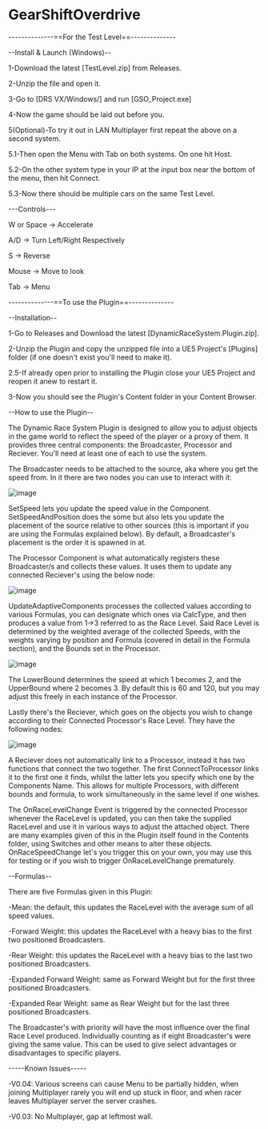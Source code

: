 # GearShiftOverdrive

--------------==For the Test Level==--------------

--Install & Launch (Windows)--

1-Download the latest [TestLevel.zip] from Releases.

2-Unzip the file and open it.

3-Go to [DRS VX/Windows/] and run [GSO_Project.exe]

4-Now the game should be laid out before you.

5(Optional)-To try it out in LAN Multiplayer first repeat the above on a second system.

5.1-Then open the Menu with Tab on both systems. On one hit Host.

5.2-On the other system type in your IP at the input box near the bottom of the menu, then hit Connect.

5.3-Now there should be multiple cars on the same Test Level.

---Controls---

W or Space -> Accelerate

A/D -> Turn Left/Right Respectively

S -> Reverse

Mouse -> Move to look

Tab -> Menu

--------------==To use the Plugin==--------------

--Installation--

1-Go to Releases and Download the latest [DynamicRaceSystem.Plugin.zip].

2-Unzip the Plugin and copy the unzipped file into a UE5 Project's [Plugins] folder (if one doesn't exist you'll need to make it).

2.5-If already open prior to installing the Plugin close your UE5 Project and reopen it anew to restart it.

3-Now you should see the Plugin's Content folder in your Content Browser.

--How to use the Plugin--

The Dynamic Race System Plugin is designed to allow you to adjust objects in the game world to reflect the speed of the player or a proxy of them. It provides three central components: the Broadcaster, Processor and Reciever. You'll need at least one of each to use the system.

The Broadcaster needs to be attached to the source, aka where you get the speed from. In it there are two nodes you can use to interact with it:

![image](https://github.com/user-attachments/assets/ff87fb80-52a2-47f6-bcd0-e4951806024a)

SetSpeed lets you update the speed value in the Component. SetSpeedAndPosition does the some but also lets you update the placement of the source relative to other sources (this is important if you are using the Formulas explained below).
By default, a Broadcaster's placement is the order it is spawned in at.

The Processor Component is what automatically registers these Broadcaster/s and collects these values. It uses them to update any connected Reciever's using the below node:

![image](https://github.com/user-attachments/assets/e1d7a87c-2d21-418f-a049-cf09f1e3193b)

UpdateAdaptiveComponents processes the collected values according to various Formulas, you can designate which ones via CalcType, and then produces a value from 1->3 referred to as the Race Level. Said Race Level is determined by the weighted average of the collected Speeds, with the weights varying by position and Formula (covered in detail in the Formula section), and the Bounds set in the Processor.

![image](https://github.com/user-attachments/assets/03d71d0f-78df-44f2-b4b7-91e9cbbcc44d)

The LowerBound determines the speed at which 1 becomes 2, and the UpperBound where 2 becomes 3. By default this is 60 and 120, but you may adjust this freely in each instance of the Processor.

Lastly there's the Reciever, which goes on the objects you wish to change according to their Connected Processor's Race Level. They have the following nodes:

![image](https://github.com/user-attachments/assets/a28739c0-ec30-4198-9f68-36adcb1f929a)

A Reciever does not automatically link to a Processor, instead it has two functions that connect the two together. The first ConnectToProcessor links it to the first one it finds, whilst the latter lets you specify which one by the Components Name.
This allows for multiple Processors, with different bounds and formula, to work simultaneously in the same level if one wishes.

The OnRaceLevelChange Event is triggered by the connected Processor whenever the RaceLevel is updated, you can then take the supplied RaceLevel and use it in various ways to adjust the attached object.
There are many examples given of this in the Plugin itself found in the Contents folder, using Switches and other means to alter these objects. OnRaceSpeedChange let's you trigger this on your own, you may use this for testing or if you wish to trigger OnRaceLevelChange prematurely.

--Formulas--

There are five Formulas given in this Plugin:

-Mean: the default, this updates the RaceLevel with the average sum of all speed values.

-Forward Weight: this updates the RaceLevel with a heavy bias to the first two positioned Broadcasters.

-Rear Weight: this updates the RaceLevel with a heavy bias to the last two positioned Broadcasters.

-Expanded Forward Weight: same as Forward Weight but for the first three positioned Broadcasters.

-Expanded Rear Weight: same as Rear Weight but for the last three positioned Broadcasters.

The Broadcaster's with priority will have the most influence over the final Race Level produced. Individually counting as if eight Broadcaster's were giving the same value. This can be used to give select advantages or disadvantages to specific players.

-----Known Issues-----

-V0.04: Various screens can cause Menu to be partially hidden, when joining Multiplayer rarely you will end up stuck in floor, and when racer leaves Multiplayer server the server crashes.

-V0.03: No Multiplayer, gap at leftmost wall.

